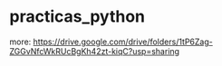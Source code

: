 # practicas_python
more: 
https://drive.google.com/drive/folders/1tP6Zag-ZGGvNfcWkRUcBgKh42zt-kiqC?usp=sharing
